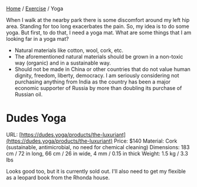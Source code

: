 [Home](../) / [Exercise](index.md) / Yoga

When I walk at the nearby park there is some discomfort around my left hip area. Standing for too long exacerbates the pain. So, my idea is to do some yoga. But first, to do that, I need a yoga mat. What are some things that I am looking far in a yoga mat?

* Natural materials like cotton, wool, cork, etc.
* The aforementioned natural materials should be grown in a non-toxic way (organic) and in a sustainable way.
* Should not be made in China or other countries that do not value human dignity, freedom, liberty, democracy. I am seriously considering not purchasing anything from India as the country has been a major economic supporter of Russia by more than doubling its purchase of Russian oil.

# Dudes Yoga

URL: [https://dudes.yoga/products/the-luxuriant](https://dudes.yoga/products/the-luxuriant)
Price: $140
Material: Cork (sustainable, antimicrobial, no need for chemical cleaning)
Dimensions: 183 cm / 72 in long, 66 cm / 26 in wide, 4 mm / 0.15 in thick
Weight: 1.5 kg / 3.3 lbs

Looks good too, but it is currently sold out. I'll also need to get my flexible as a leopard book from the Rhonda house.
